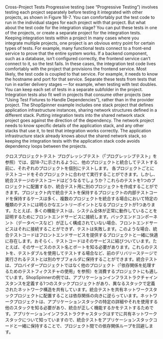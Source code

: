 Cross-Project Tests Progressive testing (see “Progressive Testing”) involves testing each project separately before testing it integrated with other projects, as shown in Figure 18-7.
You can comfortably put the test code to run in the individual stages for each project with that project. But what about the test code for the integration stage? You can put these tests in one of the projects, or create a separate project for the integration tests. Keeping integration tests within a project In many cases where you integrate multiple projects, one project is an obvious entry point for certain types of tests. For example, many functional tests connect to a front-end service to prove that the entire system works. If a backend component, such as a database, isn’t configured correctly, the frontend service can’t connect to it, so the test fails. In these cases, the integration test code lives comfortably with the project that provisions the frontend service. Most likely, the test code is coupled to that service. For example, it needs to know the hostname and port for that service. Separate these tests from tests that run in earlier delivery stages — for example, when testing with test doubles. You can keep each set of tests in a separate subfolder in the project. Integration tests also fit well in projects that consume other projects (see “Using Test Fixtures to Handle Dependencies”), rather than in the provider project. The ShopSpinner example includes one stack project that defines application infrastructure instances, sharing network structures defined in a different stack. Putting integration tests into the shared network stack project goes against the direction of the dependency. The network project needs to know specific details of the application stack, and any other stacks that use it, to test that integration works correctly. The application infrastructure stack already knows about the shared network stack, so keeping the integration tests with the application stack code avoids dependency loops between the projects.

クロスプロジェクトテスト プログレッシブテスト（「プログレッシブテスト」を参照）では、図18-7に示されるように、他のプロジェクトと統合してテストする前に、それぞれのプロジェクトを個別にテストします。
各プロジェクトごとにテストコードをそのプロジェクトに合わせて実行することができます。しかし、統合ステージのテストコードはどうなるでしょうか？これらのテストを1つのプロジェクトに配置するか、統合テスト用に別のプロジェクトを作成することができます。プロジェクト内で統合テストを保持するプロジェクトの内部テストコードを保持するケースは多く、複数のプロジェクトを統合する場合において特定の種類のテストには明らかなエントリーポイントとなるプロジェクトが1つあります。たとえば、多くの機能テストは、システム全体が正常に動作していることを証明するためにフロントエンドサービスに接続します。バックエンドコンポーネント（データベースなど）が正しく構成されていない場合、フロントエンドサービスはそれに接続することができず、テストは失敗します。このような場合、統合テストコードはフロントエンドサービスを提供するプロジェクトと一緒に快適に存在します。おそらく、テストコードはそのサービスに結びついています。たとえば、そのサービスのホスト名とポートを知る必要があります。これらのテストを、テストダブルを使用してテストする場合など、前のデリバリーステージで実行されるテストとは別のサブフォルダに保持することができます。統合テストは、プロバイダープロジェクトではなく他のプロジェクト（「依存関係を処理するためのテストフィクスチャの使用」を参照）を消費するプロジェクトにも適しています。ShopSpinnerの例では、アプリケーションインフラストラクチャインスタンスを定義する1つのスタックプロジェクトがあり、異なるスタックで定義されたネットワーク構造を共有しています。統合テストを共有ネットワークスタックプロジェクトに配置することは依存関係の向きに逆らっています。ネットワークプロジェクトは、アプリケーションスタックの特定の詳細やそれを使用する他のスタックを知る必要があり、統合が正しく機能するかをテストするためです。アプリケーションインフラストラクチャスタックはすでに共有ネットワークスタックについて知っていますので、統合テストをアプリケーションスタックコードと一緒に保持することで、プロジェクト間での依存関係ループを回避します。